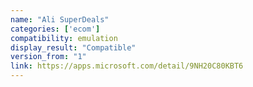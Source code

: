 ```yaml
---
name: "Ali SuperDeals"
categories: ['ecom']
compatibility: emulation
display_result: "Compatible"
version_from: "1"
link: https://apps.microsoft.com/detail/9NH20C80KBT6
---
```

